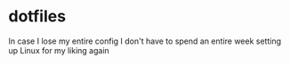 # dotfiles
In case I lose my entire config I don't have to spend an entire week setting up Linux for my liking again
